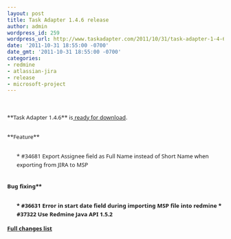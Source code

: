 ```yaml
---
layout: post
title: Task Adapter 1.4.6 release
author: admin
wordpress_id: 259
wordpress_url: http://www.taskadapter.com/2011/10/31/task-adapter-1-4-6-release/
date: '2011-10-31 18:55:00 -0700'
date_gmt: '2011-10-31 18:55:00 -0700'
categories:
- redmine
- atlassian-jira
- release
- microsoft-project
---
```

<p><br/>
<div style="font-family: 'Lucida Grande', 'Lucida Sans Unicode', 'Segoe UI', Helvetica, Arial, sans-serif; font-size: 13px; line-height: 20px; margin-bottom: 25px;"><span style="background-color: white;">**Task Adapter 1.4.6** is<a href="/download"> ready for download</a>.</span></div>
<div style="font-family: 'Lucida Grande', 'Lucida Sans Unicode', 'Segoe UI', Helvetica, Arial, sans-serif; font-size: 13px; line-height: 20px; margin-bottom: 25px;"><span style="background-color: white;">**Feature**</span></div>
<ul style="font-family: 'Lucida Grande', 'Lucida Sans Unicode', 'Segoe UI', Helvetica, Arial, sans-serif; font-size: 13px; line-height: 20px;">
* <span style="background-color: white;">#34681 Export Assignee field as Full Name instead of Short Name when exporting from JIRA to MSP</span></ul><br/>
<div style="font-family: 'Lucida Grande', 'Lucida Sans Unicode', 'Segoe UI', Helvetica, Arial, sans-serif; font-size: 13px; line-height: 20px; margin-bottom: 25px;"><b style="background-color: white;">Bug fixing**</div>
<ul style="font-family: 'Lucida Grande', 'Lucida Sans Unicode', 'Segoe UI', Helvetica, Arial, sans-serif; font-size: 13px; line-height: 20px;">
* <span style="background-color: white;">#36631 Error in start date field during importing MSP file into redmine</span>
* <span style="background-color: white;">#37322 Use Redmine Java API 1.5.2</span></ul>
<div style="font-family: 'Lucida Grande', 'Lucida Sans Unicode', 'Segoe UI', Helvetica, Arial, sans-serif; font-size: 13px; line-height: 20px; margin-bottom: 25px;"><span style="background-color: white;"><a href="http://www.hostedredmine.com/projects/ta/versions/1368">Full changes list</a></span></div></p>
